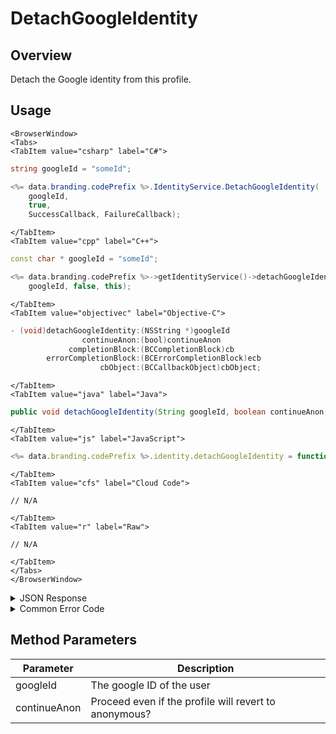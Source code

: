 # DetachGoogleIdentity
## Overview
Detach the Google identity from this profile.



<PartialServop service_name="identity" operation_name="DETACH" />

## Usage

```mdx-code-block
<BrowserWindow>
<Tabs>
<TabItem value="csharp" label="C#">
```

```csharp
string googleId = "someId";

<%= data.branding.codePrefix %>.IdentityService.DetachGoogleIdentity(
    googleId,
    true,
    SuccessCallback, FailureCallback);
```

```mdx-code-block
</TabItem>
<TabItem value="cpp" label="C++">
```

```cpp
const char * googleId = "someId";

<%= data.branding.codePrefix %>->getIdentityService()->detachGoogleIdentity(
    googleId, false, this);
```

```mdx-code-block
</TabItem>
<TabItem value="objectivec" label="Objective-C">
```

```objectivec
- (void)detachGoogleIdentity:(NSString *)googleId
                continueAnon:(bool)continueAnon
             completionBlock:(BCCompletionBlock)cb
        errorCompletionBlock:(BCErrorCompletionBlock)ecb
                    cbObject:(BCCallbackObject)cbObject;
```

```mdx-code-block
</TabItem>
<TabItem value="java" label="Java">
```

```java
public void detachGoogleIdentity(String googleId, boolean continueAnon, IServerCallback callback)
```

```mdx-code-block
</TabItem>
<TabItem value="js" label="JavaScript">
```

```javascript
<%= data.branding.codePrefix %>.identity.detachGoogleIdentity = function(googleId, continueAnon, callback)
```

```mdx-code-block
</TabItem>
<TabItem value="cfs" label="Cloud Code">
```

```cfscript
// N/A
```

```mdx-code-block
</TabItem>
<TabItem value="r" label="Raw">
```

```cfscript
// N/A
```

```mdx-code-block
</TabItem>
</Tabs>
</BrowserWindow>
```

<details>
<summary>JSON Response</summary>

```json
{
    "status" : 200,
    "data" : null
}
```
</details>

<details>
<summary>Common Error Code</summary>

### Status Codes
Code | Name | Description
---- | ---- | -----------
40210 | DOWNGRADING_TO_ANONYMOUS_ERROR | Occurs when detaching the last non-anonymous identity from an account with continueAnon set to false.

</details>


## Method Parameters
Parameter | Description
--------- | -----------
googleId | The google ID of the user
continueAnon | Proceed even if the profile will revert to anonymous?


